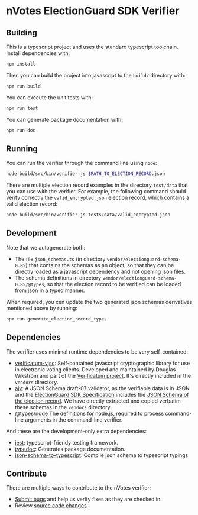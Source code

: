 # nVotes ElectionGuard SDK Verifier

## Building

This is a typescript project and uses the standard typescript toolchain. 
Install dependencies with:

```bash
npm install
```

Then you can build the project into javascript to the `build/` directory with:

```bash
npm run build
```

You can execute the unit tests with:

```bash
npm run test
```

You can generate package documentation with:

```bash
npm run doc 
```

## Running

You can run the verifier through the command line using `node`:

```bash
node build/src/bin/verifier.js $PATH_TO_ELECTION_RECORD.json
```

There are multiple election record examples in the directory `test/data` that
you can use with the verifier. For example, the following command should verify
correctly the `valid_encrypted.json` election record, which contains a valid
election record:

```bash
node build/src/bin/verifier.js tests/data/valid_encrypted.json
```

## Development

Note that we autogenerate both:
- The file `json_schemas.ts` (in directory `vendor/electionguard-schema-0.85`) 
  that contains the schemas as an object, so that they can be directly loaded 
  as a javascript dependency and not opening json files.
- The schema definitions in directory `vendor/electionguard-schema-0.85/@types`,
  so that the election record to be verified can be loaded from json in a typed
  manner.

When required, you can update the two generated json schemas derivatives 
mentioned above by running:

```bash
npm run generate_election_record_types
```

## Dependencies

The verifier uses minimal runtime dependencies to be very self-contained:
- [verificatum-vjsc]: Self-contained javascript cryptographic library for use 
  in electronic voting clients. Developed and maintained by Douglas Wikström 
  and part of the [Verificatum project]. It's directly included in the 
  `vendors` directory.
- [ajv]: A JSON Schema draft-07 validator, as the verifiable data is in JSON
  and the [ElectionGuard SDK Specification] includes the 
  [JSON Schema of the election record]. We have directly extracted and copied 
  verbatim these schemas in the `vendors` directory.
- [@types/node] The definitions for node.js, required to process command-line 
  arguments in the command-line verifier.

And these are the development-only extra dependencies:
- [jest]: typescript-friendy testing framework.
- [typedoc]: Generates package documentation.
- [json-schema-to-typescript]: Compile json schema to typescript typings.

## Contribute

There are multiple ways to contribute to the nVotes verifier:

- [Submit bugs] and help us verify fixes as they are checked in.
- Review [source code changes].

[nVotes]: https://nvotes.com

[ElectionGuard SDK]: https://github.com/microsoft/ElectionGuard-SDK

[ElectionGuard Preliminary Specification V0.85]: https://raw.githubusercontent.com/microsoft/ElectionGuard-SDK-Specification/master/Informal/ElectionGuardSpecificationV0.85.pdf

[ElectionGuard SDK Specification]: https://raw.githubusercontent.com/microsoft/ElectionGuard-SDK-Specification/master/Informal/ElectionGuardSpecificationV0.85.pdf

[jsonschema published in the formal specification]: https://github.com/microsoft/ElectionGuard-SDK-Specification/tree/781c38ec95416842d68a0adfceb5be63845497e8/Formal/schema/schemas

[verificatum-vjsc]: https://github.com/verificatum/verificatum-vjsc/

[Verificatum project]: https://verificatum.org

[ajv]: https://www.npmjs.com/package/ajv

[JSON Schema of the election record]: https://github.com/microsoft/ElectionGuard-SDK-Specification/tree/781c38ec95416842d68a0adfceb5be63845497e8/Formal/schema/schemas

[@types/node]: https://www.npmjs.com/package/@types/node

[jest]: https://jestjs.io/

[typedoc]: https://github.com/TypeStrong/typedoc

[Submit bugs]: https://github.com/nVotesOrg/nvotes-electionguard-sdk-verifier/issues

[source code changes]: https://github.com/nVotesOrg/juvenal-lib/pulls

[json-schema-to-typescript]: https://www.npmjs.com/package/json-schema-to-typescript
